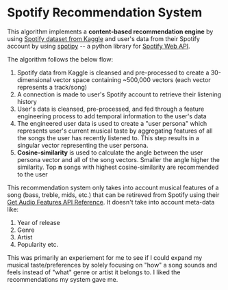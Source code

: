 # Spotify Recommendation System

This algorithm implements a **content-based recommendation engine** by using [Spotify dataset from Kaggle](https://www.kaggle.com/yamaerenay/spotify-dataset-19212020-160k-tracks) and user's data from their Spotify account by using [spotipy](https://spotipy.readthedocs.io/en/2.18.0/) -- a python library for [Spotify Web API](https://developer.spotify.com/documentation/web-api/). 

The algorithm follows the below flow: 
1. Spotify data from Kaggle is cleansed and pre-processed to create a 30-dimensional vector space containing ~500,000 vectors (each vector represents a track/song)
2. A connection is made to user's Spotify account to retrieve their listening history
3. User's data is cleansed, pre-processed, and fed through a feature engineering process to add temporal information to the user's data
4. The engineered user data is used to create a "user persona" which represents user's current musical taste by aggregating features of all the songs the user has recently listened to. This step results in a singular vector representing the user persona. 
5. **Cosine-similarity** is used to calculate the angle between the user persona vector and all of the song vectors. Smaller the angle higher the similarity. Top **n** songs with highest cosine-similarity are recommended to the user

This recommendation system only takes into account musical features of a song (bass, treble, mids, etc.) that can be retireved from Spotify using their [Get Audio Features API Reference](https://developer.spotify.com/documentation/web-api/reference/#endpoint-get-audio-features). 
It doesn't take into account meta-data like: 
1. Year of release
2. Genre
3. Artist
4. Popularity etc. 

This was primarily an experiement for me to see if I could expand my musical taste/preferences by solely focusing on "how" a song sounds and feels instead of "what" genre or artist it belongs to. I liked the recommendations my system gave me. 
